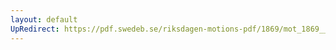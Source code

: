 ```yaml
---
layout: default
UpRedirect: https://pdf.swedeb.se/riksdagen-motions-pdf/1869/mot_1869__ak__00263/mot_1869__ak__00263_003.pdf
---
```

